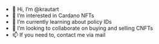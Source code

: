 - 👋 Hi, I’m @krautart
- 👀 I’m interested in Cardano NFTs
- 🌱 I’m currently learning about policy IDs
- 💞️ I’m looking to collaborate on buying and selling CNFTs
- 📫 If you need to, contact me via mail

<!---
krautart/krautart is a ✨ special ✨ repository because its `README.md` (this file) appears on your GitHub profile.
You can click the Preview link to take a look at your changes.
--->
